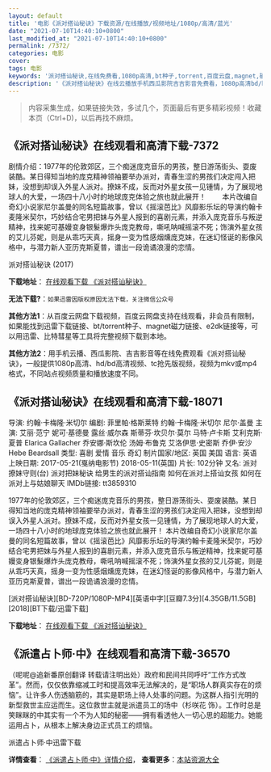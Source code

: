 ```yaml
---
layout: default
title: '电影《派对搭讪秘诀》下载资源/在线播放/视频地址/1080p/高清/蓝光'
date: "2021-07-10T14:40:10+0800"
last_modified_at: "2021-07-10T14:40:10+0800"
permalink: /7372/
categories: 电影
cover:
tags: 电影
keywords: '派对搭讪秘诀,在线免费看,1080p高清,bt种子,torrent,百度云盘,magnet,磁力链,迅雷下载资源'
description: '《派对搭讪秘诀》在线云播放手机西瓜影院吉吉影音免费看，1080p高清bd/hd未删减完整版和tc抢先枪版，mkv/mp4格式，附带bt/torrent种子、magnet/磁力链、百度云盘、网盘资源迅雷下载链接'
---
```


>内容采集生成，如果链接失效，多试几个，页面最后有更多精彩视频！收藏本页（Ctrl+D)，以后再找不麻烦。


## 《派对搭讪秘诀》在线观看和高清下载-7372

剧情介绍：1977年的伦敦郊区，三个痴迷庞克音乐的男孩，整日游荡街头、耍废装酷。某日得知当地的庞克精神领袖要举办派对，青春生涩的男孩们决定闯入把妹，没想到却误入外星人派对。撩妹不成，反而对外星女孩一见锺情，为了展现地球人的大爱，一场四十八小时的地球庞克体验之旅也就此展开！ 　　本片改编自奇幻小说家尼尔盖曼的同名短篇故事，曾以《摇滚芭比》风靡影乐坛的导演约翰卡麦隆米契尔，巧妙结合宅男把妹与外星人报到的喜剧元素，并添入庞克音乐与叛逆精神，找来妮可基嫚变身银髮爆炸头庞克教母，嘶吼呐喊摇滚不死；饰演外星女孩的艾儿芬妮，则是从乖巧天真，摇身一变为性感烟燻庞克妹，在迷幻怪诞的影像风格中，与潜力新人亚历克斯夏普，谱出一段诡谲浪漫的恋情。


派对搭讪秘诀 (2017)

**下载地址**： [在线观看下载 《派对搭讪秘诀》](https://www.btbtdy.me/btdy/dy12992.html) 


**无法下载?**：`如果迅雷因版权原因无法下载，关注微信公众号 `

**其他方法1**：从百度云网盘下载视频，百度云网盘支持在线观看，非会员有限制，如果能找到迅雷下载链接、bt/torrent种子、magnet磁力链接、e2dk链接等，可以用迅雷、比特彗星等工具将完整视频下载到本地。

**其他方法2**：用手机云播、西瓜影院、吉吉影音等在线免费观看《派对搭讪秘诀》，一般提供1080p高清、hd/bd高清视频、tc抢先版视频，视频为mkv或mp4格式，不同站点视频质量和播放速度不同。


## 《派对搭讪秘诀》在线观看和高清下载-18071

导演: 约翰·卡梅隆·米切尔 编剧: 菲里帕·格斯莱特 约翰·卡梅隆·米切尔 尼尔·盖曼 主演: 艾丽·范宁 妮可·基德曼 露丝·威尔森 斯蒂芬·坎贝尔·莫尔 马特·卢卡斯 艾利克斯·夏普 Elarica Gallacher 乔安娜·斯坎伦 汤姆·布鲁克 艾洛伊思·史密斯 乔伊·安沙 Hebe Beardsall 类型: 喜剧 爱情 音乐 奇幻 制片国家/地区: 英国 美国 语言: 英语 上映日期: 2017-05-21(戛纳电影节) 2018-05-11(英国) 片长: 102分钟 又名: 派对撩妹守则(台) 派对把妹秘诀 给男生的派对搭讪指南 如何在派对上搭讪女孩 如何在派对上与姑娘聊天 IMDb链接: tt3859310

1977年的伦敦郊区，三个痴迷庞克音乐的男孩，整日游荡街头、耍废装酷。某日得知当地的庞克精神领袖要举办派对，青春生涩的男孩们决定闯入把妹，没想到却误入外星人派对。撩妹不成，反而对外星女孩一见锺情，为了展现地球人的大爱，一场四十八小时的地球庞克体验之旅也就此展开！ 本片改编自奇幻小说家尼尔盖曼的同名短篇故事，曾以《摇滚芭比》风靡影乐坛的导演约翰卡麦隆米契尔，巧妙结合宅男把妹与外星人报到的喜剧元素，并添入庞克音乐与叛逆精神，找来妮可基嫚变身银髮爆炸头庞克教母，嘶吼呐喊摇滚不死；饰演外星女孩的艾儿芬妮，则是从乖巧天真，摇身一变为性感烟燻庞克妹，在迷幻怪诞的影像风格中，与潜力新人亚历克斯夏普，谱出一段诡谲浪漫的恋情。


[派对搭讪秘诀][BD-720P/1080P-MP4][英语中字][豆瓣7.3分][4.35GB/11.5GB][2018][BT下载/迅雷下载]

**下载地址**： [在线观看下载 《派对搭讪秘诀》](https://www.btdx8.com/torrent/pddsmj_2018.html) 


## 《派遣占卜师·中》在线观看和高清下载-36570

（呢呢@追新番原创翻译 转载请注明出处）政府和民间共同呼吁“工作方式改革”。然而，仅仅依靠缩减工时和提高效率无法解决的，是“职场人群真实存在的烦恼”。让许多人伤透脑筋的，其实是职场上待人处事的问题。为这群人指引光明的新型救世主应运而生。这位救世主就是派遣员工的场中（杉咲花 饰）。工作时总是笑眯眯的中其实有一个不为人知的秘密——拥有看透他人一切心思的超能力。她能运用占卜，从根本上解决身边正式员工的烦恼。


派遣占卜师·中迅雷下载

**详情查看**： [《派遣占卜师·中》详情介绍](/movie/36570/)， **查看更多**：[本站资源大全](/movie/t/all/)

